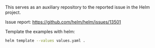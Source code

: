 This serves as an auxiliary repository to the reported issue in the Helm project.

Issue report: https://github.com/helm/helm/issues/13501

Template the examples with helm:

```bash
helm template --values values.yaml .
```
